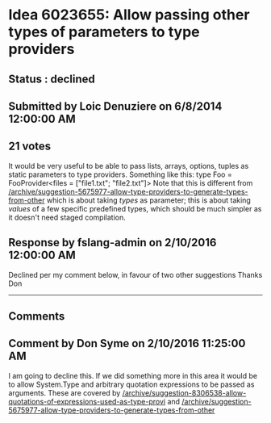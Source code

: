 # Idea 6023655: Allow passing other types of parameters to type providers #

## Status : declined

## Submitted by Loic Denuziere on 6/8/2014 12:00:00 AM

## 21 votes

It would be very useful to be able to pass lists, arrays, options, tuples as static parameters to type providers. Something like this:
type Foo = FooProvider<files = ["file1.txt"; "file2.txt"]>
Note that this is different from [/archive/suggestion-5675977-allow-type-providers-to-generate-types-from-other](/archive/suggestion-5675977-allow-type-providers-to-generate-types-from-other.md) which is about taking *types* as parameter; this is about taking *values* of a few specific predefined types, which should be much simpler as it doesn't need staged compilation.



## Response by fslang-admin on 2/10/2016 12:00:00 AM

Declined per my comment below, in favour of two other suggestions
Thanks
Don

------------------------
## Comments


## Comment by Don Syme on 2/10/2016 11:25:00 AM
I am going to decline this. If we did something more in this area it would be to allow System.Type and arbitrary quotation expressions to be passed as arguments. These are covered by [/archive/suggestion-8306538-allow-quotations-of-expressions-used-as-type-provi](/archive/suggestion-8306538-allow-quotations-of-expressions-used-as-type-provi.md) and [/archive/suggestion-5675977-allow-type-providers-to-generate-types-from-other](/archive/suggestion-5675977-allow-type-providers-to-generate-types-from-other.md)


